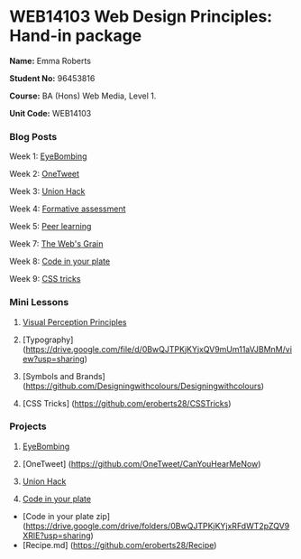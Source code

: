 # WEB14103 Web Design Principles: Hand-in package


**Name:** Emma Roberts

**Student No:** 96453816

**Course:** BA (Hons) Web Media, Level 1.

**Unit Code:** WEB14103

### Blog Posts

Week 1: [EyeBombing](http://fourthfloor.raveweb.net/eroberts/2016/11/21/eyebombing/)

Week 2: [OneTweet](http://fourthfloor.raveweb.net/eroberts/2016/11/21/one-tweet/)

Week 3: [Union Hack]()

Week 4: [Formative assessment](http://fourthfloor.raveweb.net/eroberts/2016/10/31/formative-assessment/)

Week 5: [Peer learning](http://fourthfloor.raveweb.net/eroberts/2016/11/21/peer-learning/)

Week 7: [The Web's Grain](http://fourthfloor.raveweb.net/eroberts/2016/11/21/the-webs-grain/)

Week 8: [Code in your plate](http://fourthfloor.raveweb.net/eroberts/2016/11/22/code-in-your-plate/)

Week 9: [CSS tricks]()

### Mini Lessons

1. [Visual Perception Principles]()

2. [Typography] (https://drive.google.com/file/d/0BwQJTPKjKYjxQV9mUm11aVJBMnM/view?usp=sharing)

3. [Symbols and Brands] (https://github.com/Designingwithcolours/Designingwithcolours)

4. [CSS Tricks] (https://github.com/eroberts28/CSSTricks)

### Projects

1. [EyeBombing]()

2. [OneTweet] (https://github.com/OneTweet/CanYouHearMeNow)

3. [Union Hack]()

4. [Code in your plate](https://thimbleprojects.org/eroberts27/140606)

* [Code in your plate zip] (https://drive.google.com/drive/folders/0BwQJTPKjKYjxRFdWT2pZQV9XRlE?usp=sharing)
* [Recipe.md] (https://github.com/eroberts28/Recipe)




